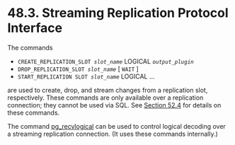 # 48.3. Streaming Replication Protocol Interface

The commands

* `CREATE_REPLICATION_SLOT `_`slot_name`_ LOGICAL _`output_plugin`_
* `DROP_REPLICATION_SLOT `_`slot_name`_ \[ `WAIT` ]
* `START_REPLICATION SLOT `_`slot_name`_ LOGICAL ...

are used to create, drop, and stream changes from a replication slot, respectively. These commands are only available over a replication connection; they cannot be used via SQL. See [Section 52.4](https://www.postgresql.org/docs/13/protocol-replication.html) for details on these commands.

The command [pg\_recvlogical](https://www.postgresql.org/docs/13/app-pgrecvlogical.html) can be used to control logical decoding over a streaming replication connection. (It uses these commands internally.)
